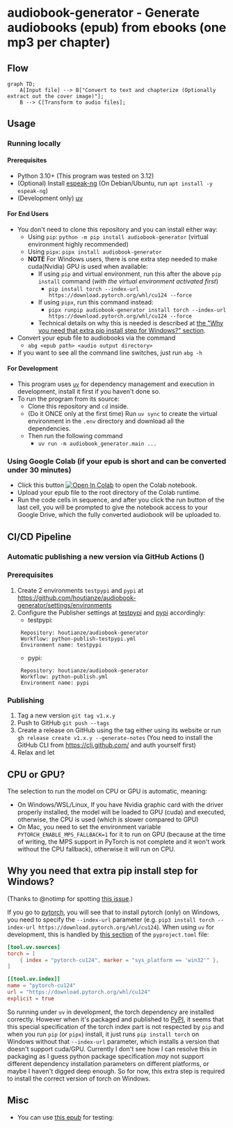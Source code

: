 audiobook-generator - Generate audiobooks (epub) from ebooks (one mp3 per chapter)
==================================================================================

## Flow
```mermaid
graph TD;
    A[Input file] --> B["Convert to text and chapterize (Optionally extract out the cover image)"];
    B --> C[Transform to audio files];
```

## Usage

### Running locally

#### Prerequisites
- Python 3.10+ (This program was tested on 3.12)
- (Optional) Install [espeak-ng](https://github.com/espeak-ng/espeak-ng) (On Debian/Ubuntu, run `apt install -y espeak-ng`)
- (Development only) [uv](https://github.com/astral-sh/uv)

#### For End Users
- You don't need to clone this repository and you can install either way:
  - Using `pip`: `python -m pip install audiobook-generator` (virtual environment highly recommended)
  - Using `pipx`: `pipx install audiobook-generator`
  - **NOTE** For Windows users, there is one extra step needed to make cuda(Nvidia) GPU is used when available:
    - If using `pip` and virtual environment, run this after the above `pip install` command (*with the virtual environment activated first*)
      - `pip install torch --index-url https://download.pytorch.org/whl/cu124 --force`
    - If using `pipx`, run this command instead:
      - `pipx runpip audiobook-generator install torch --index-url https://download.pytorch.org/whl/cu124 --force`
    - Technical details on why this is needed is described at [the "Why you need that extra pip install step for Windows?" section](#why-you-need-that-extra-pip-install-step-for-windows).
- Convert your epub file to audiobooks via the command
  - `abg <epub path> <audio output directory>`
- If you want to see all the command line switches, just run `abg -h`

#### For Development

- This program uses [`uv`](https://github.com/astral-sh/uv) for dependency management and execution in development, install it first if you haven't done so.
- To run the program from its source:
  - Clone this repository and `cd` inside.
  - (Do it ONCE only at the first time) Run `uv sync` to create the virtual environment in the `.env` directory and download all the dependencies.
  - Then run the following command
    - `uv run -m audiobook_generator.main ...`

### Using Google Colab (if your epub is short and can be converted under 30 minutes)

- Click this button <a target="_blank" href="https://colab.research.google.com/github/houtianze/audiobook-generator/blob/master/convert-epub-to-audiobook.ipynb">
  <img src="https://colab.research.google.com/assets/colab-badge.svg" alt="Open In Colab"/></a> to open the Colab notebook.
- Upload your epub file to the root directory of the Colab runtime.
- Run the code cells in sequence, and after you click the run button of the last cell, you will be prompted to give the notebook access to your Google Drive, which the fully converted audiobook will be uploaded to.

## CI/CD Pipeline
### Automatic publishing a new version via GitHub Actions ()

### Prerequisites
1. Create 2 environments `testpypi` and `pypi` at https://github.com/houtianze/audiobook-generator/settings/environments
2. Configure the Publisher settings at [testpypi](https://test.pypi.org/manage/project/audiobook-generator/settings/publishing/) and [pypi](https://pypi.org/manage/project/audiobook-generator/settings/publishing/) accordingly:
   - testpypi:
   ```text
    Repository: houtianze/audiobook-generator
    Workflow: python-publish-testpypi.yml
    Environment name: testpypi
   ```
   - pypi:
   ```text
    Repository: houtianze/audiobook-generator
    Workflow: python-publish.yml
    Environment name: pypi
   ```

### Publishing
1. Tag a new version `git tag v1.x.y`
2. Push to GitHub `git push --tags`
3. Create a release on GitHub using the tag either using its website or run `gh release create v1.x.y --generate-notes` (You need to install the GitHub CLI from https://cli.github.com/ and auth yourself first)
4. Relax and let

## CPU or GPU?
The selection to run the model on CPU or GPU is automatic, meaning:
- On Windows/WSL/Linux, If you have Nvidia graphic card with the driver properly installed, the model will be loaded to GPU (cuda) and executed, otherwise, the CPU is used (which is slower compared to GPU)
- On Mac, you need to set the environment variable `PYTORCH_ENABLE_MPS_FALLBACK=1` for it to run on GPU (because at the time of writing, the MPS support in PyTorch is not complete and it won't work without the CPU fallback), otherwise it will run on CPU.

## Why you need that extra pip install step for Windows?
(Thanks to @notimp for spotting [this issue](#4).)

If you go to [pytorch](https://pytorch.org/get-started/locally/), you will see that to install pytorch (only) on Windows, you need to specify the `--index-url` parameter (e.g. `pip3 install torch --index-url https://download.pytorch.org/whl/cu124`). When using `uv` for development, this is handled by [this section](https://github.com/houtianze/audiobook-generator/blob/9df750d943806ff89d55e78e21114878bb300822/pyproject.toml#L29-L37) of the `pyproject.toml` file:

```toml
[tool.uv.sources]
torch = [
    { index = "pytorch-cu124", marker = "sys_platform == 'win32'" },
]

[[tool.uv.index]]
name = "pytorch-cu124"
url = "https://download.pytorch.org/whl/cu124"
explicit = true
```

So running under `uv` in development, the torch dependency are installed correctly. However when it's packaged and published to [PyPI](https://pypi.org), it seems that this special specification of the torch index part is not respected by `pip` and when you run `pip` (or `pipx`) install, it just runs `pip install torch` on Windows without that `--index-url` parameter, which installs a version that doesn't support cuda/GPU. Currently I don't see how I can resolve this in packaging as I guess python package specification _may_ not support different dependency installation parameters on different platforms, or maybe I haven't digged deep enough. So for now, this extra step is required to install the correct version of torch on Windows.

## Misc

- You can use [this epub](https://github.com/daisy/epub-accessibility-tests/releases/download/fundamental-2.0/Fundamental-Accessibility-Tests-Basic-Functionality-v2.0.0.epub) for testing:

